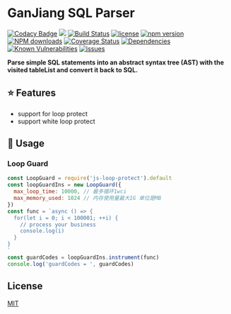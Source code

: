# GanJiang SQL Parser

[![Codacy Badge](https://api.codacy.com/project/badge/Grade/dff0b2ee1b964d2d88fe6947c4f5c649)](https://app.codacy.com/app/taozhi8833998/js-loop-protect?utm_source=github.com&utm_medium=referral&utm_content=taozhi8833998/js-loop-protect&utm_campaign=Badge_Grade_Dashboard)
[![](https://img.shields.io/badge/Powered%20by-ganjiang-brightgreen.svg)](https://github.com/taozhi8833998/js-loop-protect)
[![Build Status](https://travis-ci.org/taozhi8833998/js-loop-protect.svg?branch=master)](https://travis-ci.org/taozhi8833998/js-loop-protect)
[![license](https://img.shields.io/badge/license-MIT-blue.svg)](https://github.com/taozhi8833998/js-loop-protect/blob/master/LICENSE)
[![npm version](https://badge.fury.io/js/js-loop-protect.svg)](https://badge.fury.io/js/js-loop-protect)
[![NPM downloads](http://img.shields.io/npm/dm/js-loop-protect.svg?style=flat-square)](http://www.npmtrends.com/js-loop-protect)
[![Coverage Status](https://img.shields.io/coveralls/github/taozhi8833998/js-loop-protect/master.svg)](https://coveralls.io/github/taozhi8833998/js-loop-protect?branch=master)
[![Dependencies](https://img.shields.io/david/taozhi8833998/js-loop-protect.svg)](https://img.shields.io/david/taozhi8833998/js-loop-protect)
[![Known Vulnerabilities](https://snyk.io/test/github/taozhi8833998/js-loop-protect/badge.svg?targetFile=package.json)](https://snyk.io/test/github/taozhi8833998/js-loop-protect?targetFile=package.json)
[![issues](https://img.shields.io/github/issues/taozhi8833998/js-loop-protect.svg)](https://github.com/taozhi8833998/js-loop-protect/issues)

**Parse simple SQL statements into an abstract syntax tree (AST) with the visited tableList and convert it back to SQL.**

## :star: Features

  - support for loop protect
  - support white loop protect

## :rocket: Usage

### Loop Guard

```javascript
const LoopGuard = require('js-loop-protect').default
const loopGuardIns = new LoopGuard({
  max_loop_time: 10000, // 最多循环1wci
  max_memory_used: 1024 // 内存使用量最大1G 单位是MB
})
const func = `async () => {
  for(let i = 0; i < 100001; ++i) {
    // process your business
    console.log(i)
  }
}
`
const guardCodes = loopGuardIns.instrument(func)
console.log('guardCodes = ', guardCodes)
```

## License

[MIT](LICENSE)
